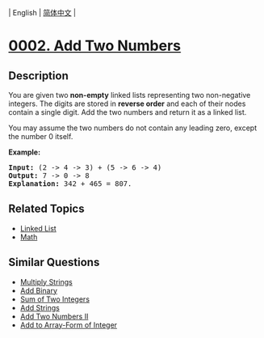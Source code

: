 
| English | [简体中文](README.md) |
# [0002. Add Two Numbers](https://leetcode-cn.com/problems/add-two-numbers/)
## Description
<p>You are given two <b>non-empty</b> linked lists representing two non-negative integers. The digits are stored in <b>reverse order</b> and each of their nodes contain a single digit. Add the two numbers and return it as a linked list.</p>

<p>You may assume the two numbers do not contain any leading zero, except the number 0 itself.</p>

<p><b>Example:</b></p>

<pre>
<b>Input:</b> (2 -&gt; 4 -&gt; 3) + (5 -&gt; 6 -&gt; 4)
<b>Output:</b> 7 -&gt; 0 -&gt; 8
<b>Explanation:</b> 342 + 465 = 807.
</pre>

## Related Topics
- [Linked List](https://leetcode-cn.com/tag/linked-list)
- [Math](https://leetcode-cn.com/tag/math)
## Similar Questions
- [Multiply Strings](../multiply-strings/README_EN.md)
- [Add Binary](../add-binary/README_EN.md)
- [Sum of Two Integers](../sum-of-two-integers/README_EN.md)
- [Add Strings](../add-strings/README_EN.md)
- [Add Two Numbers II](../add-two-numbers-ii/README_EN.md)
- [Add to Array-Form of Integer](../add-to-array-form-of-integer/README_EN.md)
